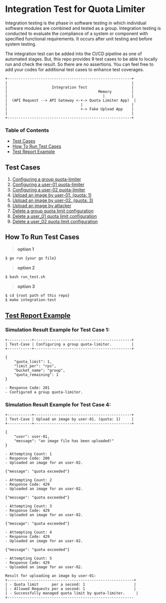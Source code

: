 # Integration Test for Quota Limiter
Integration testing is the phase in software testing in which individual software modules are combined and tested as a group. Integration testing is conducted to evaluate the compliance of a system or component with specified functional requirements. It occurs after unit testing and before system testing.

The integration test can be added into the CI/CD pipeline as one of automated stages. 
But, this repo provides 9 test cases to be able to locally run and check the result. So there are no assertions. You can feel free to add your codes for additional test cases to enhance test coverages.

```
+--------------------------------------------------------+
|                                                        |
|                    Integration Test                    |
|                                         Memory         |
|                                           |            |
|  (API Request --> API Gateway <-+-> Quota Limiter App)  |
|                                 |                      |
|                                 +-> Fake Upload App    |
|                                                        |
+--------------------------------------------------------+
```

### Table of Contents
- [Test Cases](#test-cases)
- [How To Run Test Cases](#how-to-run-test-cases)
- [Test Report Example](#test-report-example)


## Test Cases
1. [Configuring a group quota-limiter](./01_configure_group_limit.go)
2. [Configuring a user-01 quota-limiter](./02_configure_user_01_limit.go)
3. [Configuring a user-02 quota-limiter](./03_configure_user_02_limit.go)
4. [Upload an image by user-01. (quota: 1)](./04_upload_image_user_01.go)
5. [Upload an image by user-02. (quota: 3)](./05_upload_image_user_02.go)
6. [Upload an image by attacker](./06_upload_image_attacker.go)
7. [Delete a group quota limit configuration](./07_delete_group_limit_config.go)
8. [Delete a user_01 quota limit configuration](./08_delete_user_01_limit_config.go)
9. [Delete a user_02 quota limit configuration](./09_delete_user_02_limit_config.go)


## How To Run Test Cases

> **option 1**

```bash
$ go run {your go file}
```

> **option 2**

```bash
$ bash run_test.sh
```

> **option 3**
```bash
$ cd {root path of this repo}
$ make integration-test
```

## [Test Report Example](./test-result_sample.txt)

### Simulation Result Example for Test Case 1:

```
+-----------+--------------------------------------------+
| Test-Case | Configuring a group quota-limiter.         |
+-----------+--------------------------------------------+

{
    "quota_limit": 1,
    "limit_per": "rps",
    "bucket_name": "group",
    "quota_remaining": 1
}

- Response Code: 201
- Configured a group quota-limiter.
```

### Simulation Result Example for Test Case 4:

```
+-----------+--------------------------------------------+
| Test-Case | Upload an image by user-01. (quota: 1)     |
+-----------+--------------------------------------------+

{
    "user": user-01,
    "message": "an image file has been uploaded!"
}

- Attempting Count: 1
- Response Code: 200
- Uploaded an image for an user-02.

{"message": "quota exceeded"}

- Attempting Count: 2
- Response Code: 429
- Uploaded an image for an user-02.

{"message": "quota exceeded"}

- Attempting Count: 3
- Response Code: 429
- Uploaded an image for an user-02.

{"message": "quota exceeded"}

- Attempting Count: 4
- Response Code: 429
- Uploaded an image for an user-02.

{"message": "quota exceeded"}

- Attempting Count: 5
- Response Code: 429
- Uploaded an image for an user-02.

Result for uploading an image by user-01:
+---------------------------------------------------------+
| - Quota limit      per a second: 1                      |
| - Allowed Requests per a second: 1                      |
| - Successfully managed quota limit by quota-limiter.     |
+---------------------------------------------------------
```